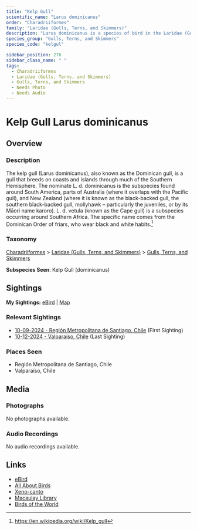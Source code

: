 ```yaml
---
title: "Kelp Gull"
scientific_name: "Larus dominicanus"
order: "Charadriiformes"
family: "Laridae (Gulls, Terns, and Skimmers)"
description: "Larus dominicanus is a species of bird in the Laridae (Gulls, Terns, and Skimmers) family. It has been observed 4 times."
species_group: "Gulls, Terns, and Skimmers"
species_code: "kelgul"

sidebar_position: 276
sidebar_class_name: " "
tags: 
  - Charadriiformes
  - Laridae (Gulls, Terns, and Skimmers)
  - Gulls, Terns, and Skimmers
  - Needs Photo
  - Needs Audio
---
```


# Kelp Gull <span className='sci_name'>Larus dominicanus</span>

## Overview

### Description
The  kelp gull (Larus dominicanus), also known as the Dominican gull, is a gull that breeds on coasts and islands through much of the Southern Hemisphere. The nominate L. d. dominicanus is the subspecies found around South America, parts of Australia (where it overlaps with the Pacific gull), and New Zealand (where it is known as the black-backed gull, the southern black-backed gull, mollyhawk – particularly the juveniles, or by its Māori name karoro). L. d. vetula (known as the Cape gull) is a subspecies occurring around Southern Africa.
The specific name comes from the Dominican Order of friars, who wear black and white habits.[^1]

[^1]: https://en.wikipedia.org/wiki/Kelp_gull

### Taxonomy
[Charadriiformes](/tags/charadriiformes) > [Laridae (Gulls, Terns, and Skimmers)](/tags/laridae-gulls-terns-and-skimmers) > [Gulls, Terns, and Skimmers](/tags/gulls-terns-and-skimmers)

**Subspecies Seen**: Kelp Gull (dominicanus)


## Sightings

**My Sightings:** [eBird](https://ebird.org/lifelist?r=world&time=life&spp=kelgul) | [Map](/map?species_code=kelgul)

### Relevant Sightings

* [10-09-2024 - Región Metropolitana de Santiago, Chile](https://ebird.org/checklist/S198993960) (First Sighting)
* [10-12-2024 - Valparaíso, Chile](https://ebird.org/checklist/S198994214) (Last Sighting)

### Places Seen

* Región Metropolitana de Santiago, Chile
* Valparaíso, Chile



## Media
### Photographs
No photographs available.

### Audio Recordings
No audio recordings available.

## Links
* [eBird](https://ebird.org/species/kelgul) 
* [All About Birds](https://www.allaboutbirds.org/guide/kelgul) 
* [Xeno-canto](https://www.xeno-canto.org/species/larus-dominicanus) 
* [Macaulay Library](https://search.macaulaylibrary.org/catalog?taxonCode=kelgul&sort=rating_rank_desc)
* [Birds of the World](https://birdsoftheworld.org/bow/species/kelgul)
